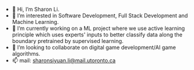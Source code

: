 - 👋 Hi, I’m Sharon Li.
- 👀 I’m interested in Software Development, Full Stack Development and Machine Learning.
- 🌱 I’m currently working on a ML project where we use active learning principle which uses experts' inputs to better classify data along the boundary pretrained by supervised learning.  
- 💞️ I’m looking to collaborate on digital game development/AI game algorithms.
- 📫 mail: sharonsiyuan.li@mail.utoronto.ca

<!---
Siyuan-uoftece/Siyuan-uoftece is a ✨ special ✨ repository because its `README.md` (this file) appears on your GitHub profile.
You can click the Preview link to take a look at your changes.
--->

